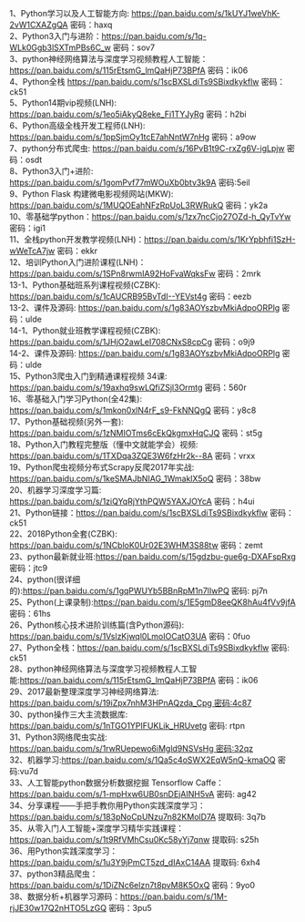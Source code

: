 1、Python学习以及人工智能方向: https://pan.baidu.com/s/1kUYJ1weVhK-2vW1CXAZgQA 密码：haxq  
2、Python3入门与进阶：https://pan.baidu.com/s/1q-WLk0Ggb3lSXTmPBs6C_w 密码：sov7  
3、python神经网络算法与深度学习视频教程人工智能：https://pan.baidu.com/s/115rEtsmG_lmQaHjP73BPfA 密码：ik06  
4、Python全栈 https://pan.baidu.com/s/1scBXSLdiTs9SBixdkykflw 密码：ck51  
5、Python14期vip视频(LNH): https://pan.baidu.com/s/1eo5iAkyQ8eke_Fi1TYJyRg 密码：h2bi  
6、Python高级全栈开发工程师(LNH): https://pan.baidu.com/s/1ppSjmOy1tcE7ahNntW7nHg 密码：a9ow  
7、python分布式爬虫: https://pan.baidu.com/s/16PvB1t9C-rxZg6V-igLpjw 密码：osdt  
8、Python3入门+进阶: https://pan.baidu.com/s/1gomPvf77mWOuXb0btv3k9A 密码:5eil  
9、Python Flask 构建微电影视频网站(MKW): https://pan.baidu.com/s/1MUQOEahNFzRpUoL3RWRukQ 密码：yk2a  
10、零基础学python：https://pan.baidu.com/s/1zx7ncCjo27OZd-h_QyTvYw 密码：igi1  
11、全栈python开发教学视频(LNH)：https://pan.baidu.com/s/1KrYpbhfi1SzH-wWeTcA7jw 密码：ekkr  
12、培训Python入门进阶课程(LNH)：https://pan.baidu.com/s/1SPn8rwmIA92HoFvaWqksFw 密码：2mrk  
13-1、Python基础班系列课程视频(CZBK): https://pan.baidu.com/s/1cAUCRB95BvTdI--YEVst4g 密码：eezb  
13-2、课件及源码: https://pan.baidu.com/s/1g83AOYszbvMkiAdpoORPlg 密码：ulde  
14-1、Python就业班教学课程视频(CZBK): https://pan.baidu.com/s/1JHjO2awLeI708CNxS8cpCg 密码：o9j9  
14-2、课件及源码: https://pan.baidu.com/s/1g83AOYszbvMkiAdpoORPlg 密码：ulde  
15、Python3爬虫入门到精通课程视频 34课: https://pan.baidu.com/s/19axhq9swLQfiZSjl3Ormtg 密码：560r  
16、零基础入门学习Python(全42集): https://pan.baidu.com/s/1mkon0xlN4rF_s9-FkNNQgQ 密码：y8c8  
17、Python基础视频(另外一套): https://pan.baidu.com/s/1zNMIOTms6cEkQkgmxHqCJQ 密码：st5g  
18、Python入门教程完整版（懂中文就能学会）视频: https://pan.baidu.com/s/1TXDqa3ZQE3W6fzHr2k--8A 密码：vrxx  
19、Python爬虫视频分布式Scrapy反爬2017年实战: https://pan.baidu.com/s/1keSMAJbNIAG_1WmaklX5oQ 密码：38bw  
20、机器学习深度学习篇: https://pan.baidu.com/s/1ziQYqRjYthPQW5YAXJOYcA 密码：h4ui  
21、Python链接：https://pan.baidu.com/s/1scBXSLdiTs9SBixdkykflw 密码：ck51  
22、2018Python全套(CZBK): https://pan.baidu.com/s/1NCbloK0Ur02E3WHM3S88tw 密码：zemt  
23、python最新就业班:https://pan.baidu.com/s/15gdzbu-gue6g-DXAFspRxg 密码：jtc9  
24、python(很详细的):https://pan.baidu.com/s/1gqPWUYb5BBnRpM1n7lIwPQ 密码: pj7n  
25、Python(上课录制):https://pan.baidu.com/s/1E5gmD8eeQK8hAu4fVv9jfA 密码：61hs  
26、Python核心技术进阶训练篇(含Python源码): https://pan.baidu.com/s/1VslzKjwql0LmoIOCatO3UA 密码：0fuo  
27、Python全栈：https://pan.baidu.com/s/1scBXSLdiTs9SBixdkykflw 密码: ck51  
28、python神经网络算法与深度学习视频教程人工智能:https://pan.baidu.com/s/115rEtsmG_lmQaHjP73BPfA 密码：ik06  
29、2017最新整理深度学习神经网络算法: https://pan.baidu.com/s/19iZpx7nhM3HPnAQzda_Cpg 密码:4c87  
30、python操作三大主流数据库: https://pan.baidu.com/s/1nTGO1YPIFUKLik_HRUvetg 密码: rtpn  
31、Python3网络爬虫实战: https://pan.baidu.com/s/1rwRUepewo6iMgld9NSVsHg 密码:32qz  
32、机器学习:https://pan.baidu.com/s/1Qa5c4oSWX2EqW5nQ-kmaOQ 密码:vu7d  
33、人工智能python数据分析数据挖掘 Tensorflow Caffe：https://pan.baidu.com/s/1-mpHxw6UB0snDEjAINH5vA 密码: ag42  
34、分享课程——手把手教你用Python实践深度学习：https://pan.baidu.com/s/183pNoCpUNzu7n82KMolD7A 提取码: 3q7b  
35、从零入门人工智能+深度学习精华实践课程：https://pan.baidu.com/s/1t9RfVMhCsu0Kc58yYj7qnw 提取码: s25h  
36、用Python实践深度学习：https://pan.baidu.com/s/1u3Y9jPmCT5zd_dIAxC14AA 提取码: 6xh4  
37、python3精品爬虫：https://pan.baidu.com/s/1DiZNc6elzn7t8pvM8K5OxQ 密码：9yo0  
38、数据分析+机器学习源码：https://pan.baidu.com/s/1M-rjJE30w17Q2nHTO5LzGQ 密码：3pu5  
